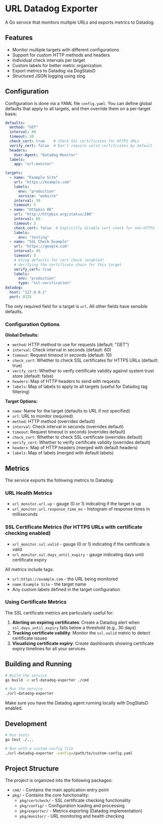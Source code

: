 # URL Datadog Exporter

A Go service that monitors multiple URLs and exports metrics to Datadog.

## Features

- Monitor multiple targets with different configurations
- Support for custom HTTP methods and headers
- Individual check intervals per target
- Custom labels for better metric organization
- Export metrics to Datadog via DogStatsD
- Structured JSON logging using slog

## Configuration

Configuration is done via a YAML file `config.yaml`. You can define global defaults that apply to all targets, and then override them on a per-target basis:

```yaml
defaults:
  method: "GET"
  interval: 60
  timeout: 10
  check_cert: true    # Check SSL certificates for HTTPS URLs
  verify_cert: false  # Don't require valid certificates by default
  headers:
    User-Agent: "Datadog-Monitor"
  labels:
    app: "url-monitor"

targets:
  - name: "Example Site"
    url: "https://example.com"
    labels:
      env: "production"
      service: "website"
    interval: 30
    timeout: 5
  - name: "Httpbin OK" 
    url: "http://httpbin.org/status/200"
    interval: 60
    timeout: 3
    check_cert: false  # Explicitly disable cert check for non-HTTPS
    labels:
      env: "testing"
  - name: "SSL Check Example"
    url: "https://google.com"
    interval: 45
    timeout: 5
    # Using defaults for cert check (enabled)
    # Verifying the certificate chain for this target
    verify_cert: true
    labels:
      env: "production"
      type: "ssl-verification"
datadog:
  host: "127.0.0.1"
  port: 8125
```

The only required field for a target is `url`. All other fields have sensible defaults.

### Configuration Options

**Global Defaults:**
- `method`: HTTP method to use for requests (default: "GET")
- `interval`: Check interval in seconds (default: 60)
- `timeout`: Request timeout in seconds (default: 10)
- `check_cert`: Whether to check SSL certificates for HTTPS URLs (default: true)
- `verify_cert`: Whether to verify certificate validity against system trust store (default: false)
- `headers`: Map of HTTP headers to send with requests
- `labels`: Map of labels to apply to all targets (useful for Datadog tag filtering)

**Target Options:**
- `name`: Name for the target (defaults to URL if not specified)
- `url`: URL to monitor (required)
- `method`: HTTP method (overrides default)
- `interval`: Check interval in seconds (overrides default)
- `timeout`: Request timeout in seconds (overrides default)
- `check_cert`: Whether to check SSL certificate (overrides default)
- `verify_cert`: Whether to verify certificate validity (overrides default)
- `headers`: Map of HTTP headers (merged with default headers)
- `labels`: Map of labels (merged with default labels)

## Metrics

The service exports the following metrics to Datadog:

### URL Health Metrics
- `url_monitor.url.up` - gauge (0 or 1) indicating if the target is up
- `url_monitor.url.response_time_ms` - histogram of response times in milliseconds

### SSL Certificate Metrics (for HTTPS URLs with certificate checking enabled)
- `url_monitor.ssl.valid` - gauge (0 or 1) indicating if the certificate is valid
- `url_monitor.ssl.days_until_expiry` - gauge indicating days until certificate expiry

All metrics include tags:
- `url:https://example.com` - the URL being monitored
- `name:Example Site` - the target name
- Any custom labels defined in the target configuration

### Using Certificate Metrics

The SSL certificate metrics are particularly useful for:

1. **Alerting on expiring certificates**: Create a Datadog alert when `ssl.days_until_expiry` falls below a threshold (e.g., 30 days)
2. **Tracking certificate validity**: Monitor the `ssl.valid` metric to detect certificate issues
3. **Visualizing certificate expiry**: Create dashboards showing certificate expiry timelines for all your services

## Building and Running

```bash
# Build the service
go build -o url-datadog-exporter ./cmd

# Run the service
./url-datadog-exporter
```

Make sure you have the Datadog agent running locally with DogStatsD enabled.

## Development

```bash
# Run tests
go test ./...

# Run with a custom config file
./url-datadog-exporter -config=/path/to/custom-config.yaml
```

## Project Structure

The project is organized into the following packages:

- `cmd/` - Contains the main application entry point
- `pkg/` - Contains the core functionality:
  - `pkg/certcheck/` - SSL certificate checking functionality
  - `pkg/config/` - Configuration loading and processing
  - `pkg/exporter/` - Metrics exporting (Datadog implementation)
  - `pkg/monitor/` - URL monitoring and health checking